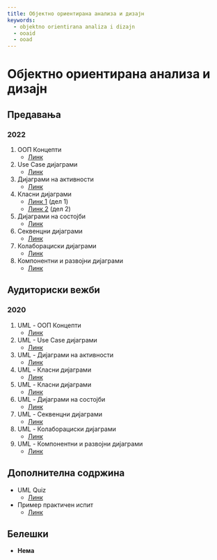 ```yaml
---
title: Објектно ориентирана анализа и дизајн
keywords:
  - objektno orientirana analiza i dizajn
  - ooaid
  - ooad
---
```


# Објектно ориентирана анализа и дизајн

## Предавања

### 2022

1. ООП Концепти
   - [Линк](https://bbb-lb.finki.ukim.mk/playback/presentation/2.3/42d781633ed7d08647ae386645a4ff3f56330a7e-1645609273134)
2. Use Case дијаграми
   - [Линк](https://bbb-lb.finki.ukim.mk/playback/presentation/2.3/cde7df813205d1138a4790e9109de604d2238c2d-1646213740360)
3. Дијаграми на активности
   - [Линк](https://bbb-lb.finki.ukim.mk/playback/presentation/2.3/3cb77b32753161eaa0ef2b2fdfc80fe00fbf1ed5-1646816710652)
4. Класни дијаграми
   - [Линк 1](https://bbb-lb.finki.ukim.mk/playback/presentation/2.3/ee17fe5c8529f8bd060fc37f4128325173811985-1647270250880) (дел 1)
   - [Линк 2](https://bbb-lb.finki.ukim.mk/playback/presentation/2.3/a4ef063a2728c40d40649181ef9428bc0204a3b6-1648226078090) (дел 2)
5. Дијаграми на состојби
   - [Линк](https://bbb-lb.finki.ukim.mk/playback/presentation/2.3/cbb5b3bca92ca7cca5cc8bc7b1eab3bb9478985d-1649774152597)
6. Секвенцни дијаграми
   - [Линк](https://bbb-lb.finki.ukim.mk/playback/presentation/2.3/f99c2f97ec36c0997cddfbc0e0fe6cc4f9eb039c-1650375129142)
7. Колаборациски дијаграми
   - [Линк](https://bbb-lb.finki.ukim.mk/playback/presentation/2.3/75c6bd5bb8a6b6e3554fa2ad25276badd639d85a-1650980503320)
8. Компонентни и развојни дијаграми
   - [Линк](https://bbb-lb.finki.ukim.mk/playback/presentation/2.3/c2c70468baca6473959d53c5cf92a0e0e2ccb4c8-1651577032366)

## Аудиториски вежби

### 2020

1. UML - ООП Концепти
   - [Линк](https://bbb-lb.finki.ukim.mk/playback/presentation/2.3/d56574adffab575b0ac9776c1f01999b6531bfd4-1614346750462?meetingId=d56574adffab575b0ac9776c1f01999b6531bfd4-1614346750462)
2. UML - Use Case дијаграми
   - [Линк](https://youtu.be/0xB6HCcBUVM)
3. UML - Дијаграми на активности
   - [Линк](https://youtu.be/NtbVBz2NPdQ)
4. UML - Класни дијаграми
   - [Линк](https://youtu.be/QbNepi0QGUw)
5. UML - Класни дијаграми
   - [Линк](https://youtu.be/GKDOPsoBfoU)
6. UML - Дијаграми на состојби
   - [Линк](https://youtu.be/HYhyFG5KQdw)
7. UML - Секвенцни дијаграми
   - [Линк](https://www.youtube.com/watch?v=dst9xrFiDn8)
8. UML - Колаборациски дијаграми
   - [Линк](https://youtu.be/It8yxrHk0I0)
9. UML - Компонентни и развојни дијаграми
   - [Линк](https://youtu.be/eap-0dAc098)

## Дополнителна содржина

- UML Quiz
  - [Линк](http://elearning.uml.ac.at/)
- Пример практичен испит
  - [Линк](https://drive.google.com/file/d/1dZk3FT4aUKMbgnPgbtGzY5jhQJrItd63/view)

## Белешки

- **Нема**
